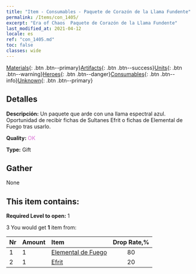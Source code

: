 ```yaml
---
title: "Item - Consumables - Paquete de Corazón de la Llama Fundente"
permalink: /Items/con_1405/
excerpt: "Era of Chaos  Paquete de Corazón de la Llama Fundente"
last_modified_at: 2021-04-12
locale: es
ref: "con_1405.md"
toc: false
classes: wide
---
```

 [Materials](/es/Items/){: .btn .btn--primary}[Artifacts](/es/Items/Artifacts/){: .btn .btn--success}[Units](/es/Items/Units/){: .btn .btn--warning}[Heroes](/es/Items/Heroes/){: .btn .btn--danger}[Consumables](/es/Items/Consumables/){: .btn .btn--info}[Unknown](/es/Items/Unknown/){: .btn .btn--primary}

## Detalles
 **Descripción:** Un paquete que arde con una llama espectral azul. Oportunidad de recibir fichas de Sultanes Efrit o fichas de Elemental de Fuego tras usarlo.

 **Quality:** <span style="color: #DA70D6">OK</span>

 **Type:** Gift

## Gather

  None

## This item contains:

 **Required Level to open:** 1

 3 You would get **1** item  from:

  | Nr | Amount |     Item    | Drop Rate,% |
  |:---|:-------|:------------|:---------:|
  | 1 | 1 | [Elemental de Fuego](/es/Items/unt_265/) | 80 | 
  | 2 | 1 | [Efrit](/es/Items/unt_231/) | 20 | 
